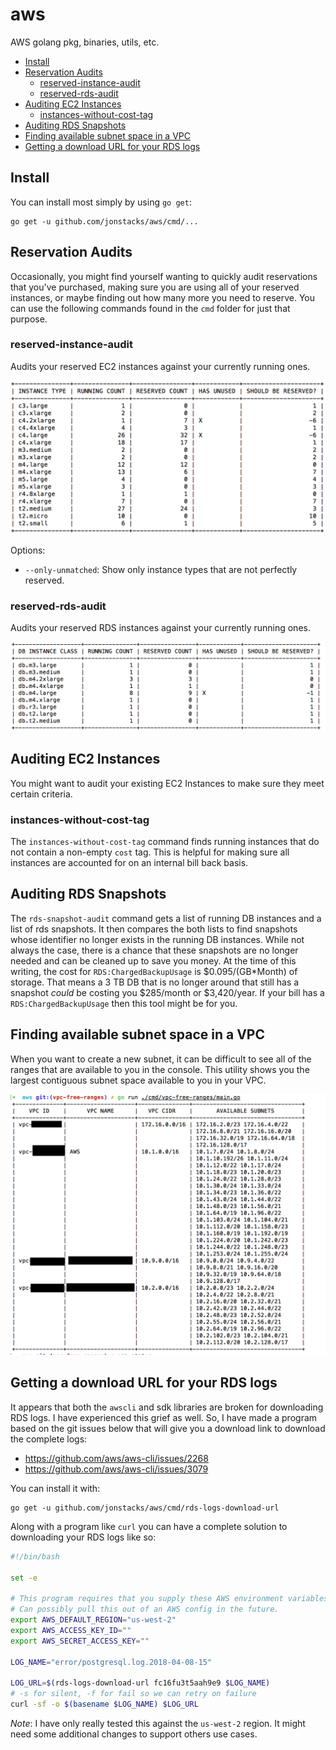 # aws

AWS golang pkg, binaries, utils, etc.
<!-- TOC depthFrom:2 depthTo:6 withLinks:1 updateOnSave:1 orderedList:0 -->

- [Install](#install)
- [Reservation Audits](#reservation-audits)
	- [reserved-instance-audit](#reserved-instance-audit)
	- [reserved-rds-audit](#reserved-rds-audit)
- [Auditing EC2 Instances](#auditing-ec2-instances)
	- [instances-without-cost-tag](#instances-without-cost-tag)
- [Auditing RDS Snapshots](#auditing-rds-snapshots)
- [Finding available subnet space in a VPC](#finding-available-subnet-space-in-a-vpc)
- [Getting a download URL for your RDS logs](#getting-a-download-url-for-your-rds-logs)

<!-- /TOC -->

## Install

You can install most simply by using `go get`:

```
go get -u github.com/jonstacks/aws/cmd/...
```

## Reservation Audits

Occasionally, you might find yourself wanting to quickly audit reservations
that you've purchased, making sure you are using all of your reserved instances,
or maybe finding out how many more you need to reserve. You can use the
following commands found in the `cmd` folder for just that purpose.

### reserved-instance-audit

Audits your reserved EC2 instances against your currently running ones.

![reserved-instance-audit](doc/screenshots/reserved-instance-audit.png)

Options:

* `--only-unmatched`: Show only instance types that are not perfectly reserved.

### reserved-rds-audit

Audits your reserved RDS instances against your currently running ones.

![reserved-rds-audit](doc/screenshots/reserved-rds-audit.png)

## Auditing EC2 Instances

You might want to audit your existing EC2 Instances to make sure they meet
certain criteria.

### instances-without-cost-tag

The `instances-without-cost-tag` command finds running instances that do not
contain a non-empty `cost` tag. This is helpful for making sure all instances
are accounted for on an internal bill back basis.

## Auditing RDS Snapshots

The `rds-snapshot-audit` command gets a list of running DB instances and a
list of rds snapshots. It then compares the both lists to find snapshots whose
identifier no longer exists in the running DB instances. While not always the
case, there is a chance that these snapshots are no longer needed and can be
cleaned up to save you money. At the time of this writing, the cost for
`RDS:ChargedBackupUsage` is $0.095/(GB*Month) of storage. That means a 3 TB
DB that is no longer around that still has a snapshot *could* be costing you
$285/month or $3,420/year. If your bill has a `RDS:ChargedBackupUsage` then
this tool might be for you.

## Finding available subnet space in a VPC

When you want to create a new subnet, it can be difficult to see all of the
ranges that are available to you in the console. This utility shows you the
largest contiguous subnet space available to you in your VPC.

![vpc-free-ranges](doc/screenshots/vpc-free-ranges)

## Getting a download URL for your RDS logs

It appears that both the `awscli` and sdk libraries are broken for downloading
RDS logs. I have experienced this grief as well. So, I have made a program
based on the git issues below that will give you a download link to download
the complete logs:

* https://github.com/aws/aws-cli/issues/2268
* https://github.com/aws/aws-cli/issues/3079

You can install it with:

```
go get -u github.com/jonstacks/aws/cmd/rds-logs-download-url
```

Along with a program like `curl` you can have a complete solution to
downloading your RDS logs like so:

```sh
#!/bin/bash

set -e

# This program requires that you supply these AWS environment variables.
# Can possibly pull this out of an AWS config in the future.
export AWS_DEFAULT_REGION="us-west-2"
export AWS_ACCESS_KEY_ID=""
export AWS_SECRET_ACCESS_KEY=""

LOG_NAME="error/postgresql.log.2018-04-08-15"

LOG_URL=$(rds-logs-download-url fc16fu3t5aah9e9 $LOG_NAME)
# -s for silent, -f for fail so we can retry on failure
curl -sf -o $(basename $LOG_NAME) $LOG_URL
```

*Note*: I have only really tested this against the `us-west-2` region. It might
        need some additional changes to support others use cases.
